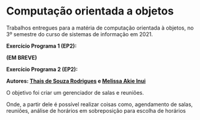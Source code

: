 # Computação orientada a objetos
Trabalhos entregues para a matéria de computação orientada à objetos, no 3º semestre do curso de sistemas de informação em 2021. </p>

**Exercício Programa 1 (EP2):**</p>
**(EM BREVE)**  </p>
</p>

**Exercício Programa 2 (EP2):**</p>

**Autores: [Thais de Souza Rodrigues](https://github.com/thatarocket) e [Melissa Akie Inui](https://github.com/mee-akie)** </p>

O objetivo foi criar um gerenciador de salas e reuniões. </p>
Onde, a partir dele é possível realizar coisas como, agendamento de salas, reuniões, análise de horários em sobreposição para escolha de horários

